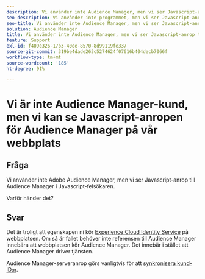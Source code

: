 ```yaml
---
description: Vi använder inte Audience Manager, men vi ser Javascript-anrop till Audience Manager i Javascript-felsökaren – varför?
seo-description: Vi använder inte programmet, men vi ser Javascript-anrop från Audience Manager i Javascript-felsökaren – varför?
seo-title: Vi använder inte Audience Manager, men vi ser Javascript-anrop till Audience Manager i Javascript-felsökaren – varför?
solution: Audience Manager
title: Vi använder inte Audience Manager, men vi ser Javascript-anrop till Audience Manager i Javascript-felsökaren – varför?
feature: Support
exl-id: f409e326-17b3-40ee-8570-8d99119fe337
source-git-commit: 319be4dade263c5274624f07616b404decb7066f
workflow-type: tm+mt
source-wordcount: '185'
ht-degree: 91%

---
```


# Vi är inte Audience Manager-kund, men vi kan se Javascript-anropen för Audience Manager på vår webbplats

## Fråga

Vi använder inte Adobe Audience Manager, men vi ser Javascript-anrop till Audience Manager i Javascript-felsökaren.

Varför händer det?

## Svar

Det är troligt att egenskapen ni kör [Experience Cloud Identity Service](https://experienceleague.adobe.com/docs/id-service/using/home.html) på webbplatsen. Om så är fallet behöver inte referensen till Audience Manager innebära att webbplatsen kör Audience Manager. Det innebär i stället att Audience Manager driver tjänsten.

Audience Manager-serveranrop görs vanligtvis för att [synkronisera kund-ID:n](https://experienceleague.adobe.com/docs/id-service/using/id-service-api/methods/setcustomerids.html).
